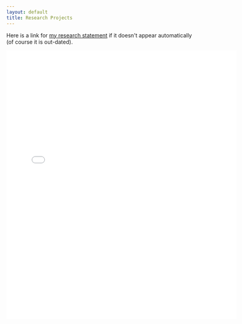 ```yaml
---
layout: default
title: Research Projects
---
```

Here is a link for [my research statement](./Ji_Research.pdf) if it doesn't appear automatically (of course it is out-dated).

<!--<style>
.pdfobject-container {    
	width: 600px;
   height: 700px;
}
</style>

<div id="research_statement"></div>
<script src="/script/pdfobject.js"></script>
<script>PDFObject.embed("/Publication/Ji_Research.pdf#toolbar=0&navpanes=0", "#research_statement");</script>-->

<embed src="/Publication/Ji_Research.pdf#toolbar=0&navpanes=0" type="application/pdf" width="600px" height="700px">